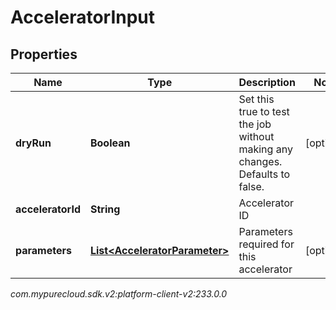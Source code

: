 # AcceleratorInput


## Properties

| Name | Type | Description | Notes |
| ------------ | ------------- | ------------- | ------------- |
| **dryRun** | **Boolean** | Set this true to test the job without making any changes. Defaults to false. |  [optional] |
| **acceleratorId** | **String** | Accelerator ID |  |
| **parameters** | [**List&lt;AcceleratorParameter&gt;**](AcceleratorParameter) | Parameters required for this accelerator |  [optional] |




_com.mypurecloud.sdk.v2:platform-client-v2:233.0.0_
